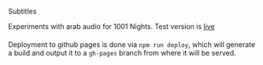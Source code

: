 Subtitles

Experiments with arab audio for 1001 Nights. Test version is [live](https://mdumke.github.io/subtitles-arabic-test/)

####

Deployment to github pages is done via `npm run deploy`, which will generate a build and output it to a `gh-pages` branch from where it will be served.

